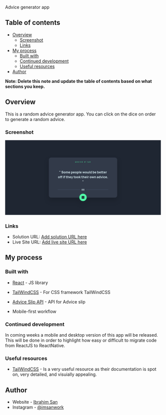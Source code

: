 Advice generator app

## Table of contents

- [Overview](#overview)
  - [Screenshot](#screenshot)
  - [Links](#links)
- [My process](#my-process)
  - [Built with](#built-with)
  - [Continued development](#continued-development)
  - [Useful resources](#useful-resources)
- [Author](#author)


**Note: Delete this note and update the table of contents based on what sections you keep.**

## Overview

This is a random advice generator app. You can click on the dice on order to generate a random advice.

### Screenshot

![](./advice%20generator%20screenshot.png)

### Links

- Solution URL: [Add solution URL here](https://www.frontendmentor.io/solutions/advice-generator-app-using-reactjs-tailwindcss-and-axios-4gRUmpC0HV)
- Live Site URL: [Add live site URL here](https://imsan.netlify.app/projects/project_7/advice%20generator%20app/build/index.html)

## My process

### Built with

- [React](https://reactjs.org/) - JS library

- [TailWindCSS](https://tailwindcss.com) - For CSS framework TailWindCSS
- [Advice Slip API](https://api.adviceslip.com) - API for Advice slip
- Mobile-first workflow


### Continued development

In coming weeks a mobile and desktop version of this app will be released. This will be done in order to highlight how easy or difficult to migrate code from ReactJS to ReactNative. 

### Useful resources

- [TailWindCSS](https://tailwindcss.com) - Is a very useful resource as their documentation is spot on, very detailed, and visuially appealing. 

## Author

- Website - [Ibrahim San](https://imsan.netlify.app)
- Instagram - [@imsanwork](https://www.instagram.com/imsanwork/)

